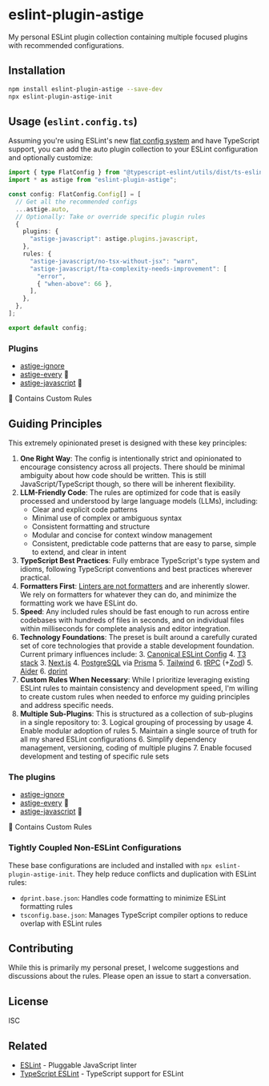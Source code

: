 # eslint-plugin-astige

My personal ESLint plugin collection containing multiple focused plugins with recommended configurations.

## Installation

```bash
npm install eslint-plugin-astige --save-dev
npx eslint-plugin-astige-init
```

## Usage (`eslint.config.ts`)

Assuming you're using ESLint's new [flat config system](https://eslint.org/blog/2022/08/new-config-system-part-2/) and have TypeScript support, you can add the auto plugin collection to your ESLint configuration and optionally customize:

```typescript
import { type FlatConfig } from "@typescript-eslint/utils/dist/ts-eslint";
import * as astige from "eslint-plugin-astige";

const config: FlatConfig.Config[] = [
  // Get all the recommended configs
  ...astige.auto,
  // Optionally: Take or override specific plugin rules
  {
    plugins: {
      "astige-javascript": astige.plugins.javascript,
    },
    rules: {
      "astige-javascript/no-tsx-without-jsx": "warn",
      "astige-javascript/fta-complexity-needs-improvement": [
        "error",
        { "when-above": 66 },
      ],
    },
  },
];

export default config;
```

### Plugins

- [astige-ignore](./docs/plugins/astige-ignore.md)
- [astige-every](./docs/plugins/astige-every.md) 📏
- [astige-javascript](./docs/plugins/astige-javascript.md) 📏

📏 Contains Custom Rules

## Guiding Principles

This extremely opinionated preset is designed with these key principles:

1. **One Right Way**: The config is intentionally strict and opinionated to encourage consistency across all projects. There should be minimal ambiguity about how code should be written. This is still JavaScript/TypeScript though, so there will be inherent flexibility.
2. **LLM-Friendly Code**: The rules are optimized for code that is easily processed and understood by large language models (LLMs), including:
   - Clear and explicit code patterns
   - Minimal use of complex or ambiguous syntax
   - Consistent formatting and structure
   - Modular and concise for context window management
   - Consistent, predictable code patterns that are easy to parse, simple to extend, and clear in intent
3. **TypeScript Best Practices**: Fully embrace TypeScript's type system and idioms, following TypeScript conventions and best practices wherever practical.
4. **Formatters First**: [Linters are not formatters](https://typescript-eslint.io/users/what-about-formatting/#formatters-vs-linters) and are inherently slower. We rely on formatters for whatever they can do, and minimize the formatting work we have ESLint do.
5. **Speed**: Any included rules should be fast enough to run across entire codebases with hundreds of files in seconds, and on individual files within milliseconds for complete analysis and editor integration.
6. **Technology Foundations**: The preset is built around a carefully curated set of core technologies that provide a stable development foundation. Current primary influences include:
   3. [Canonical ESLint Config](https://github.com/gajus/eslint-config-canonical)
   4. [T3 stack](https://create.t3.gg/)
   3. [Next.js](https://nextjs.org/)
   4. [PostgreSQL](https://www.postgresql.org/) via [Prisma](https://www.prisma.io/)
   5. [Tailwind](https://tailwindcss.com/)
   6. [tRPC](https://trpc.io/) (+[Zod](https://zod.dev/))
   5. [Aider](https://aider.chat/)
   6. [dprint](https://dprint.dev/)
7. **Custom Rules When Necessary**: While I prioritize leveraging existing ESLint rules to maintain consistency and development speed, I'm willing to create custom rules when needed to enforce my guiding principles and address specific needs.
8. **Multiple Sub-Plugins**: This is structured as a collection of sub-plugins in a single repository to:
   3. Logical grouping of processing by usage
   4. Enable modular adoption of rules
   5. Maintain a single source of truth for all my shared ESLint configurations
   6. Simplify dependency management, versioning, coding of multiple plugins
   7. Enable focused development and testing of specific rule sets

### The plugins

- [astige-ignore](./plugins/astige-ignore.md)
- [astige-every](./plugins/astige-every.md) 📏
- [astige-javascript](./plugins/astige-javascript.md) 📏

📏 Contains Custom Rules

### Tightly Coupled Non-ESLint Configurations

These base configurations are included and installed with `npx eslint-plugin-astige-init`. They help reduce conflicts and duplication with ESLint rules:

- `dprint.base.json`: Handles code formatting to minimize ESLint formatting rules
- `tsconfig.base.json`: Manages TypeScript compiler options to reduce overlap with ESLint rules

## Contributing

While this is primarily my personal preset, I welcome suggestions and discussions about the rules. Please open an issue to start a conversation.

## License

ISC

## Related

- [ESLint](https://eslint.org/) - Pluggable JavaScript linter
- [TypeScript ESLint](https://typescript-eslint.io/) - TypeScript support for ESLint
